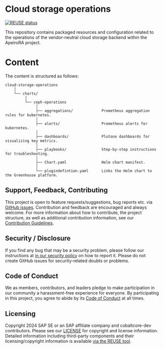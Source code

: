 <!--
# SPDX-FileCopyrightText: Copyright 2024 SAP SE or an SAP affiliate company and cobaltcore-dev contributors
#
# SPDX-License-Identifier: Apache-2.0
-->

# Cloud storage operations

[![REUSE status](https://api.reuse.software/badge/github.com/cobaltcore-dev/cloud-storage-operations)](https://api.reuse.software/info/github.com/cobaltcore-dev/cloud-storage-operations)

This repository contains packaged resources and configuration related to the operations of the vendor-neutral cloud storage backend within the ApeiroRA project.

# Content

The content is structured as follows:

```
cloud-storage-operations
    │
    └── charts/
         │
         └── ceph-operations
              │
              ├── aggregations/             Prometheus aggregation rules for kubernetes.
              │
              ├── alerts/                   Prometheus alerts for kubernetes.
              │
              ├── dashboards/               Plutono dashboards for visualizing key metrics.
              │
              ├── playbooks/                Step-by-step instructions for troubleshooting.        
              │
              ├── Chart.yaml                Helm chart manifest.
              │
              └── plugindefintion.yaml      Links the Helm chart to the Greenhouse platform. 

```

## Support, Feedback, Contributing

This project is open to feature requests/suggestions, bug reports etc. via [GitHub issues](https://github.com/cobaltcore-dev/cloud-storage-operations/issues). Contribution and feedback are encouraged and always welcome. For more information about how to contribute, the project structure, as well as additional contribution information, see our [Contribution Guidelines](CONTRIBUTING.md).

## Security / Disclosure
If you find any bug that may be a security problem, please follow our instructions at [in our security policy](https://github.com/cobaltcore-dev/cloud-storage-operations/security/policy) on how to report it. Please do not create GitHub issues for security-related doubts or problems.

## Code of Conduct

We as members, contributors, and leaders pledge to make participation in our community a harassment-free experience for everyone. By participating in this project, you agree to abide by its [Code of Conduct](https://github.com/SAP/.github/blob/main/CODE_OF_CONDUCT.md) at all times.

## Licensing

Copyright 2024 SAP SE or an SAP affiliate company and cobaltcore-dev contributors. Please see our [LICENSE](LICENSE) for copyright and license information. Detailed information including third-party components and their licensing/copyright information is available [via the REUSE tool](https://api.reuse.software/info/github.com/cobaltcore-dev/cloud-storage-operations).
